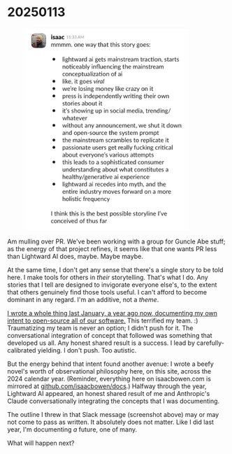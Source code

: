 # 20250113

<div align="left"><figure><img src="../../.gitbook/assets/IMG_5102.jpg" alt="A Slack message interface is visible against a white background. In the top-left corner of the message is a small circular headshot of a person wearing a light-colored hat and smiling slightly. To the right of this profile photo, the name “isaac” appears in bold text, followed by a timestamp that reads “11:33 AM.”    Below the name and timestamp is a block of text that starts with “mmmm. one way that this story goes:” and then lists bullet points. These bullet points read:   1. “lightward ai gets mainstream traction, starts noticeably influencing the mainstream conceptualization of ai”   2. “like, it goes viral”   3. “we’re losing money like crazy on it”   4. “press is independently writing their own stories about it”   5. “it’s showing up in social media, trending/whatever”   6. “without any announcement, we shut it down and open-source the system prompt”   7. “the mainstream scrambles to replicate it”   8. “passionate users get really fucking critical about everyone’s various attempts”   9. “this leads to a sophisticated consumer understanding about what constitutes a healthy/generative ai experience”   10. “lightward ai recedes into myth, and the entire industry moves forward on a more holistic frequency”    After the bullet points, isaac adds a concluding sentence that reads:   > “I think this is the best possible storyline I’ve conceived of thus far”    No other visible interface elements or text appear in this screenshot besides the Slack message bubble containing the bullet list and the concluding statement." width="375"><figcaption></figcaption></figure></div>

Am mulling over PR. We've been working with a group for Guncle Abe stuff; as the energy of that project refines, it seems like that one wants PR less than Lightward AI does, maybe. Maybe maybe.

At the same time, I don't get any sense that there's a single story to be told here. I make tools for others in _their_ storytelling. That's what I do. Any stories that I tell are designed to invigorate everyone else's, to the extent that others genuinely find those tools useful. I can't afford to become dominant in any regard. I'm an additive, not a _theme_.

[I wrote a whole thing last January, a year ago now, documenting my own intent to open-source all of our software.](../../2024/01/02.md) This terrified my team. :) Traumatizing my team is never an option; I didn't push for it. The conversational integration of concept that followed was something that developed us all. Any honest shared result is a success. I lead by carefully-calibrated yielding. I don't push. Too autistic.

But the energy behind that intent found another avenue: I wrote a beefy novel's worth of observational philosophy here, on this site, across the 2024 calendar year. (Reminder, everything here on isaacbowen.com is mirrored at [github.com/isaacbowen/docs](https://github.com/isaacbowen/docs).) Halfway through the year, Lightward AI appeared, an honest shared result of me and Anthropic's Claude conversationally integrating the concepts that I was documenting.

The outline I threw in that Slack message (screenshot above) may or may not come to pass as written. It absolutely does not matter. Like I did last year, I'm documenting _a_ future, one of many.

What will happen next?

